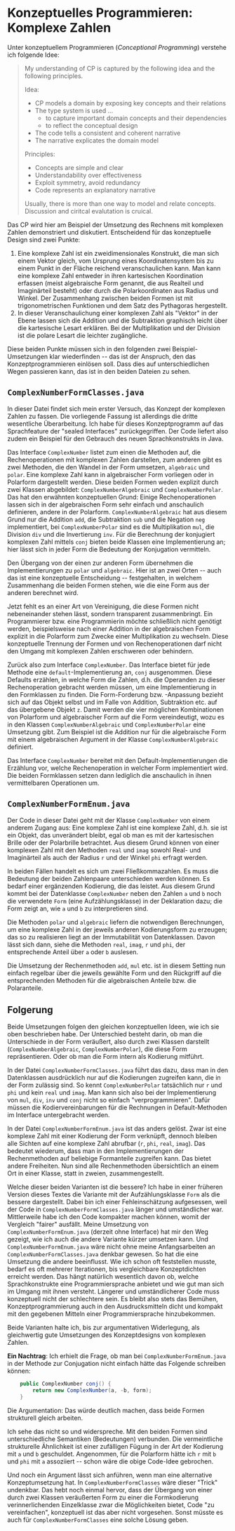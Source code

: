 # Konzeptuelles Programmieren: Komplexe Zahlen

Unter konzeptuellem Programmieren (_Conceptional Programming_) verstehe ich folgende Idee:

> My understanding of CP is captured by the following idea and the following principles.
>
> Idea:
> * CP models a domain by exposing key concepts and their relations
> * The type system is used ...
>   - to capture important domain concepts and their dependencies
>   - to reflect the conceptual design
> * The code tells a consistent and coherent narrative
> * The narrative explicates the domain model
> 
> Principles:
> * Concepts are simple and clear
> * Understandability over effectiveness
> * Exploit symmetry, avoid redundancy
> * Code represents an explanatory narrative
>
> Usually, there is more than one way to model and relate concepts. Discussion and ciritcal evalutation is cruical.

Das CP wird hier am Beispiel der Umsetzung des Rechnens mit komplexen Zahlen demonstriert und diskutiert. Entscheidend für das konzeptuelle Design sind zwei Punkte:

1. Eine komplexe Zahl ist ein zweidimensionales Konstrukt, die man sich einem Vektor gleich, vom Ursprung eines Koordinatensystem bis zu einem Punkt in der Fläche reichend veranschaulichen kann. Man kann eine komplexe Zahl entweder in ihren kartesischen Koordination erfassen (meist algebraische Form genannt, die aus Realteil und Imaginärteil besteht) oder durch die Polarkoordinaten aus Radius und Winkel. Der Zusammenhang zwischen beiden Formen ist mit trigonometrischen Funktionen und dem Satz des Pythagoras hergestellt.
2. In dieser Veranschaulichung einer komplexen Zahl als "Vektor" in der Ebene lassen sich die Addition und die Subtraktion graphisch leicht über die kartesische Lesart erklären. Bei der Multiplikation und der Division ist die polare Lesart die leichter zugängliche.

Diese beiden Punkte müssen sich in den folgenden zwei Beispiel-Umsetzungen klar wiederfinden -- das ist der Anspruch, den das Konzeptprogrammieren einlösen soll. Dass dies auf unterschiedlichen Wegen passieren kann, das ist in den beiden Dateien zu sehen.
 
## `ComplexNumberFormClasses.java`

In dieser Datei findet sich mein erster Versuch, das Konzept der komplexen Zahlen zu fassen. Die vorliegende Fassung ist allerdings die dritte wesentliche Überarbeitung. Ich habe für dieses Konzeptprogramm auf das Sprachfeature der "sealed Interfaces" zurückgegriffen. Der Code liefert also zudem ein Beispiel für den Gebrauch des neuen Sprachkonstrukts in Java.

Das Interface `ComplexNumber` listet zum einen die Methoden auf, die Rechenoperationen mit komplexen Zahlen darstellen, zum anderen gibt es zwei Methoden, die den Wandel in der Form umsetzen, `algebraic` und `polar`. Eine komplexe Zahl kann in algebraischer Form vorliegen oder in Polarform dargestellt werden. Diese beiden Formen weden explizit durch zwei Klassen abgebildet: `ComplexNumberAlgebraic` und `ComplexNumberPolar`. Das hat den erwähnten konzeptuellen Grund: Einige Rechenoperationen lassen sich in der algebraischen Form sehr einfach und anschaulich definieren, andere in der Polarform. `ComplexNumberAlgebraic` hat aus diesem Grund nur die Addition `add`, die Subtraktion `sub` und die Negation `neg` implementiert, bei `ComplexNumberPolar` sind es die Multiplikation `mul`, die Division `div` und die Invertierung `inv`. Für die Berechnung der konjugiert komplexen Zahl mittels `conj` bieten beide Klassen eine Implementierung an; hier lässt sich in jeder Form die Bedeutung der Konjugation vermitteln.

Den Übergang von der einen zur anderen Form übernehmen die Implementierungen zu `polar` und `algebraic`. Hier ist an zwei Orten -- auch das ist eine konzeptuelle Entscheidung -- festgehalten, in welchem Zusammenhang die beiden Formen stehen, wie die eine Form aus der anderen berechnet wird.

Jetzt fehlt es an einer Art von Vereinigung, die diese Formen nicht nebeneinander stehen lässt, sondern transparent zusammenbringt. Ein Programmierer bzw. eine Programmierin möchte schließlich nicht genötigt werden, beispielsweise nach einer Addition in der algebraischen Form explizit in die Polarform zum Zwecke einer Multiplikation zu wechseln. Diese konzeptuelle Trennung der Formen und von Rechenoperationen darf nicht den Umgang mit komplexen Zahlen erschweren oder behindern.

Zurück also zum Interface `ComplexNumber`. Das Interface bietet für jede Methode eine `default`-Implementierung an, `conj` ausgenommen. Diese Defaults erzählen, in welche Form die Zahlen, d.h. die Operanden zu dieser Rechenoperation gebracht werden müssen, um eine Implementierung in den Formklassen zu finden. Die Form-Forderung bzw. -Anpassung bezieht sich auf das Objekt selbst und im Falle von Addition, Subtraktion etc. auf das übergebene Objekt `z`. Damit werden die vier möglichen Kombinationen von Polarform und algebraischer Form auf die Form vereindeutigt, wozu es in den Klassen `ComplexNumberAlgebraic` und `ComplexNumberPolar` eine Umsetzung gibt. Zum Beispiel ist die Addition nur für die algebraische Form mit einem algebraischen Argument in der Klasse `ComplexNumberAlgebraic` definiert.

Das Interface `ComplexNumber` bereitet mit den Default-Implementierungen die Erzählung vor, welche Rechenoperation in welcher Form implementiert wird. Die beiden Formklassen setzen dann lediglich die anschaulich in ihnen vermittelbaren Operationen um.

## `ComplexNumberFormEnum.java`

Der Code in dieser Datei geht mit der Klasse `ComplexNumber` von einem anderem Zugang aus: Eine komplexe Zahl ist eine komplexe Zahl, d.h. sie ist ein Objekt, das unverändert bleibt, egal ob man es mit der kartesischen Brille oder der Polarbrille betrachtet. Aus diesem Grund können von einer komplexen Zahl mit den Methoden `real` und `imag` sowohl Real- und Imaginärteil als auch der Radius `r` und der Winkel `phi` erfragt werden.

In beiden Fällen handelt es sich um zwei Fließkommazahlen. Es muss die Bedeutung der beiden Zahlenpaare unterschieden werden können. Es bedarf einer ergänzenden Kodierung, die das leistet. Aus diesem Grund kommt bei der Datenklasse `ComplexNumber` neben den Zahlen `a` und `b` noch die verwendete `Form` (eine Aufzählungsklasse) in der Deklaration dazu; die Form zeigt an, wie `a` und `b` zu interpretieren sind.

Die Methoden `polar` und `algebraic` liefern die notwendigen Berechnungen, um eine komplexe Zahl in der jeweils anderen Kodierungsform zu erzeugen; das so zu realisieren liegt an der Immutabilität von Datenklassen. Davon lässt sich dann, siehe die Methoden `real`, `imag`, `r` und `phi`, der entsprechende Anteil über `a` oder `b` auslesen.

Die Umsetzung der Rechenmethoden `add`, `mul` etc. ist in diesem Setting nun einfach regelbar über die jeweils gewählte Form und den Rückgriff auf die entsprechenden Methoden für die algebraischen Anteile bzw. die Polaranteile. 

## Folgerung

Beide Umsetzungen folgen den gleichen konzeptuellen Ideen, wie ich sie oben beschrieben habe. Der Unterschied besteht darin, ob man die Unterschiede in der Form veräußert, also durch zwei Klassen darstellt (`ComplexNumberAlgebraic`, `ComplexNumberPolar`), die diese Form repräsentieren. Oder ob man die Form intern als Kodierung mitführt.

In der Datei `ComplexNumberFormClasses.java` führt das dazu, dass man in den Datenklassen ausdrücklich nur auf die Kodierungen zugreifen kann, die in der Form zulässig sind. So kennt `ComplexNumberPolar` tatsächlich nur `r` und `phi` und kein `real` und `imag`. Man kann sich also bei der Implementierung von `mul`, `div`, `inv` und `conj` nicht so einfach "verprogrammieren". Dafür müssen die Kodiervereinbarungen für die Rechnungen in Default-Methoden im Interface untergebracht werden.

In der Datei `ComplexNumberFormEnum.java` ist das anders gelöst. Zwar ist eine komplexe Zahl mit einer Kodierung der Form verknüpft, dennoch bleiben alle Sichten auf eine komplexe Zahl abrufbar (`r`, `phi`, `real`, `imag`). Das bedeutet wiederum, dass man in den Implementierungen der Rechenmethoden auf beliebige Formanteile zugreifen kann. Das bietet andere Freiheiten. Nun sind alle Rechenmethoden übersichtlich an einem Ort in einer Klasse, statt in zweien, zusammengestellt.

Welche dieser beiden Varianten ist die bessere? Ich habe in einer früheren Version dieses Textes die Variante mit der Aufzählungsklasse `Form` als die bessere dargestellt. Dabei bin ich einer Fehleinschätzung aufgesessen, weil der Code in `ComplexNumberFormClasses.java` länger und umständlicher war. Mittlerweile habe ich den Code kompakter machen können, womit der Vergleich "fairer" ausfällt. Meine Umsetzung von `ComplexNumberFormEnum.java` (derzeit ohne Interface) hat mir den Weg gezeigt, wie ich auch die andere Variante kürzer umsetzen kann. Und `ComplexNumberFormEnum.java` wäre nicht ohne meine Anfangsarbeiten an `ComplexNumberFormClasses.java` denkbar gewesen. So hat die eine Umsetzung die andere beeinflusst. Wie ich schon oft feststellen musste, bedarf es oft mehrerer Iterationen, bis vergleichbare Konzeptdichten erreicht werden. Das hängt natürlich wesentlich davon ob, welche Sprachkonstrukte eine Programmiersprache anbietet und wie gut man sich im Umgang mit ihnen versteht. Längerer und umständlicherer Code muss konzeptuell nicht der schlechtere sein. Es bleibt also stets das Bemühen, Konzeptprogrammierung auch in den Ausdrucksmitteln dicht und kompakt mit den gegebenen Mitteln einer Programmiersprache hinzubekommen.

Beide Varianten halte ich, bis zur argumentativen Widerlegung, als gleichwertig gute Umsetzungen des Konzeptdesigns von komplexen Zahlen.

**Ein Nachtrag**: Ich erhielt die Frage, ob man bei `ComplexNumberFormEnum.java` in der Methode zur Conjugation nicht einfach hätte das Folgende schreiben können:

```java
    public ComplexNumber conj() {
        return new ComplexNumber(a, -b, form);
    }
```

Die Argumentation: Das würde deutlich machen, dass beide Formen strukturell gleich arbeiten.

Ich sehe das nicht so und widerspreche. Mit den beiden Formen sind unterschiedliche Semantiken (Bedeutungen) verbunden. Die vermeintliche strukturelle Ähnlichkeit ist einer zufälligen Fügung in der Art der Kodierung mit `a` und `b` geschuldet. Angenommen, für die Polarform hätte ich `r` mit `b` und `phi` mit `a` assoziiert -- schon wäre die obige Code-Idee gebrochen.

Und noch ein Argument lässt sich anführen, wenn man eine alternative Konzeptumsetzung hat. In `ComplexNumberFormClasses` wäre dieser "Trick" undenkbar. Das hebt noch einmal hervor, dass der Übergang von einer durch zwei Klassen veräußerten Form zu einer die Formkodierung verinnerlichenden Einzelklasse zwar die Möglichkeiten bietet, Code "zu vereinfachen", konzeptuell ist das aber nicht vorgesehen. Sonst müsste es auch für `ComplexNumberFormClasses` eine solche Lösung geben.

